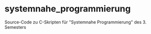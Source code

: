# systemnahe_programmierung
Source-Code zu C-Skripten für "Systemnahe Programmierung" des 3. Semesters
